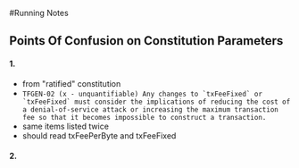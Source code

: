 #Running Notes

## Points Of Confusion on Constitution Parameters

#### 1.
- from "ratified" constitution
- ```TFGEN-02 (x - unquantifiable) Any changes to `txFeeFixed` or `txFeeFixed` must consider the implications of reducing the cost of a denial-of-service attack or increasing the maximum transaction fee so that it becomes impossible to construct a transaction.```
- same items listed twice
- should read txFeePerByte and txFeeFixed

#### 2.
